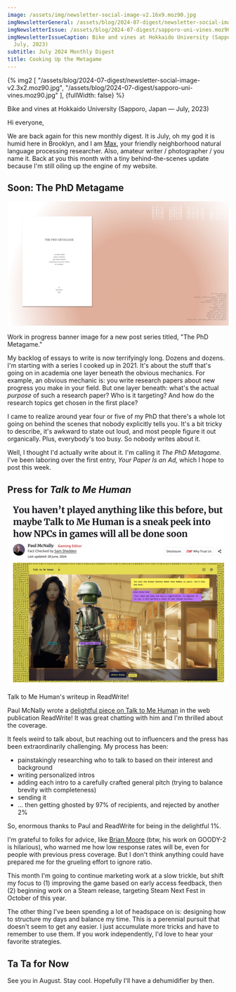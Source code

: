 ```yaml
---
image: /assets/img/newsletter-social-image-v2.16x9.moz90.jpg
imgNewsletterGeneral: /assets/blog/2024-07-digest/newsletter-social-image-v2.3x2.moz90.jpg
imgNewsletterIssue: /assets/blog/2024-07-digest/sapporo-uni-vines.moz90.jpg
imgNewsletterIssueCaption: Bike and vines at Hokkaido University (Sapporo, Japan &mdash;
  July, 2023)
subtitle: July 2024 Monthly Digest
title: Cooking Up the Metagame
---
```


{% img2 [
    "/assets/blog/2024-07-digest/newsletter-social-image-v2.3x2.moz90.jpg",
    "/assets/blog/2024-07-digest/sapporo-uni-vines.moz90.jpg"
], {fullWidth: false} %}

<p class="figcaption">Bike and vines at Hokkaido University (Sapporo, Japan &mdash; July, 2023)</p>

Hi everyone,

We are back again for this new monthly digest. It is July, oh my god it is humid here in Brooklyn, and I am [Max](https://maxwellforbes.com/), your friendly neighborhood natural language processing researcher. Also, amateur writer / photographer / you name it. Back at you this month with a tiny behind-the-scenes update because I'm still oiling up the engine of my website.

## Soon: The PhD Metagame

![](/assets/blog/2024-07-digest/phd-metagame-cover-draft.moz90.jpg)

<p class="figcaption">Work in progress banner image for a new post series titled, "The PhD Metagame."</p>

My backlog of essays to write is now terrifyingly long. Dozens and dozens. I'm starting with a series I cooked up in 2021. It's about the stuff that's going on in academia one layer beneath the obvious mechanics. For example, an obvious mechanic is: you write research papers about new progress you make in your field. But one layer beneath: what's the actual _purpose_ of such a research paper? Who is it targeting? And how do the research topics get chosen in the first place?

I came to realize around year four or five of my PhD that there's a whole lot going on behind the scenes that nobody explicitly tells you. It's a bit tricky to describe, it's awkward to state out loud, and most people figure it out organically. Plus, everybody's too busy. So nobody writes about it.

Well, I thought I'd actually write about it. I'm calling it _The PhD Metagame._ I've been laboring over the first entry, _Your Paper Is an Ad,_ which I hope to post this week.

## Press for _Talk to Me Human_

![](/assets/blog/2024-07-digest/ttmh-readwrite-screenshot.moz90.jpg)

<p class="figcaption">Talk to Me Human's writeup in ReadWrite!</p>

Paul McNally wrote a [delightful piece on Talk to Me Human](https://readwrite.com/you-havent-played-anything-like-this-before-but-maybe-talk-to-me-human-is-a-sneak-peek-into-how-npcs-in-games-will-all-be-done-soon/) in the web publication ReadWrite! It was great chatting with him and I'm thrilled about the coverage.

It feels weird to talk about, but reaching out to influencers and the press has been extraordinarily challenging. My process has been:

- painstakingly researching who to talk to based on their interest and background
- writing personalized intros
- adding each intro to a carefully crafted general pitch (trying to balance brevity with completeness)
- sending it
- ... then getting ghosted by 97% of recipients, and rejected by another 2%

So, enormous thanks to Paul and ReadWrite for being in the delightful 1%.

I'm grateful to folks for advice, like [Brian Moore](https://brianmoore.com/) (btw, his work on GOODY-2 is hilarious), who warned me how low response rates will be, even for people with previous press coverage. But I don't think anything could have prepared me for the grueling effort to ignore ratio.

This month I'm going to continue marketing work at a slow trickle, but shift my focus to (1) improving the game based on early access feedback, then (2) beginning work on a Steam release, targeting Steam Next Fest in October of this year.

The other thing I've been spending a lot of headspace on is: designing how to structure my days and balance my time. This is a perennial pursuit that doesn't seem to get any easier. I just accumulate more tricks and have to remember to use them. If you work independently, I'd love to hear your favorite strategies.

## Ta Ta for Now

See you in August. Stay cool. Hopefully I'll have a dehumidifier by then.
